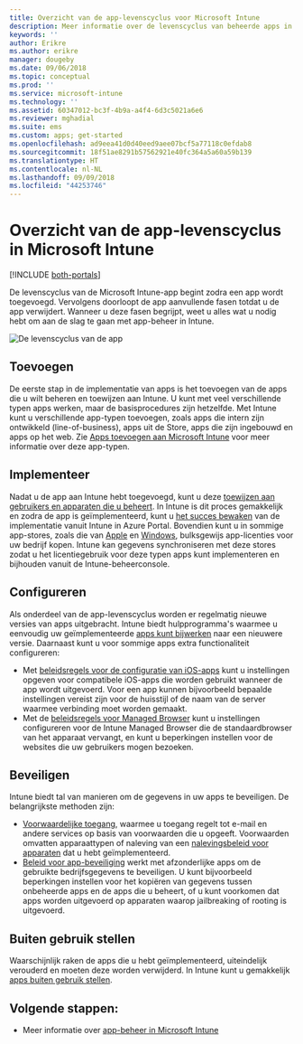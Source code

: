 ```yaml
---
title: Overzicht van de app-levenscyclus voor Microsoft Intune
description: Meer informatie over de levenscyclus van beheerde apps in Microsoft Intune. De app-levenscyclus omvat het toevoegen, implementeren, configureren, beveiligen en buiten gebruik stellen van apps.
keywords: ''
author: Erikre
ms.author: erikre
manager: dougeby
ms.date: 09/06/2018
ms.topic: conceptual
ms.prod: ''
ms.service: microsoft-intune
ms.technology: ''
ms.assetid: 60347012-bc3f-4b9a-a4f4-6d3c5021a6e6
ms.reviewer: mghadial
ms.suite: ems
ms.custom: apps; get-started
ms.openlocfilehash: ad9eea41d0d40eed9aee07bcf5a77118c0efdab8
ms.sourcegitcommit: 18f51ae8291b57562921e40fc364a5a60a59b139
ms.translationtype: HT
ms.contentlocale: nl-NL
ms.lasthandoff: 09/09/2018
ms.locfileid: "44253746"
---
```

# <a name="overview-of-the-app-lifecycle-in-microsoft-intune"></a>Overzicht van de app-levenscyclus in Microsoft Intune

[!INCLUDE [both-portals](./includes/note-for-both-portals.md)]

De levenscyclus van de Microsoft Intune-app begint zodra een app wordt toegevoegd. Vervolgens doorloopt de app aanvullende fasen totdat u de app verwijdert. Wanneer u deze fasen begrijpt, weet u alles wat u nodig hebt om aan de slag te gaan met app-beheer in Intune.

![De levenscyclus van de app](./media/app-lifecycle.png "de levenscyclus van de Intune-app")

## <a name="add"></a>Toevoegen

De eerste stap in de implementatie van apps is het toevoegen van de apps die u wilt beheren en toewijzen aan Intune. U kunt met veel verschillende typen apps werken, maar de basisprocedures zijn hetzelfde. Met Intune kunt u verschillende app-typen toevoegen, zoals apps die intern zijn ontwikkeld (line-of-business), apps uit de Store, apps die zijn ingebouwd en apps op het web. Zie [Apps toevoegen aan Microsoft Intune](apps-add.md) voor meer informatie over deze app-typen. 

## <a name="deploy"></a>Implementeer

Nadat u de app aan Intune hebt toegevoegd, kunt u deze [toewijzen aan gebruikers en apparaten die u beheert](apps-deploy.md). In Intune is dit proces gemakkelijk en zodra de app is geïmplementeerd, kunt u [het succes bewaken](apps-monitor.md) van de implementatie vanuit Intune in Azure Portal. Bovendien kunt u in sommige app-stores, zoals die van [Apple](vpp-apps-ios.md) en [Windows](windows-store-for-business.md), bulksgewijs app-licenties voor uw bedrijf kopen. Intune kan gegevens synchroniseren met deze stores zodat u het licentiegebruik voor deze typen apps kunt implementeren en bijhouden vanuit de Intune-beheerconsole.

## <a name="configure"></a>Configureren

Als onderdeel van de app-levenscyclus worden er regelmatig nieuwe versies van apps uitgebracht. Intune biedt hulpprogramma's waarmee u eenvoudig uw geïmplementeerde [apps kunt bijwerken](apps-add.md) naar een nieuwere versie. Daarnaast kunt u voor sommige apps extra functionaliteit configureren:
- Met [beleidsregels voor de configuratie van iOS-apps](app-configuration-policies-use-ios.md) kunt u instellingen opgeven voor compatibele iOS-apps die worden gebruikt wanneer de app wordt uitgevoerd. Voor een app kunnen bijvoorbeeld bepaalde instellingen vereist zijn voor de huisstijl of de naam van de server waarmee verbinding moet worden gemaakt.
- Met de [beleidsregels voor Managed Browser](app-configuration-managed-browser.md) kunt u instellingen configureren voor de Intune Managed Browser die de standaardbrowser van het apparaat vervangt, en kunt u beperkingen instellen voor de websites die uw gebruikers mogen bezoeken.

## <a name="protect"></a>Beveiligen

Intune biedt tal van manieren om de gegevens in uw apps te beveiligen. De belangrijkste methoden zijn:
- [Voorwaardelijke toegang](conditional-access.md), waarmee u toegang regelt tot e-mail en andere services op basis van voorwaarden die u opgeeft. Voorwaarden omvatten apparaattypen of naleving van een [nalevingsbeleid voor apparaten](device-compliance.md) dat u hebt geïmplementeerd.
- [Beleid voor app-beveiliging](app-protection-policy.md) werkt met afzonderlijke apps om de gebruikte bedrijfsgegevens te beveiligen. U kunt bijvoorbeeld beperkingen instellen voor het kopiëren van gegevens tussen onbeheerde apps en de apps die u beheert, of u kunt voorkomen dat apps worden uitgevoerd op apparaten waarop jailbreaking of rooting is uitgevoerd.

## <a name="retire"></a>Buiten gebruik stellen

Waarschijnlijk raken de apps die u hebt geïmplementeerd, uiteindelijk verouderd en moeten deze worden verwijderd. In Intune kunt u gemakkelijk [apps buiten gebruik stellen](device-management.md).

## <a name="next-steps"></a>Volgende stappen:

- Meer informatie over [app-beheer in Microsoft Intune](app-management.md)